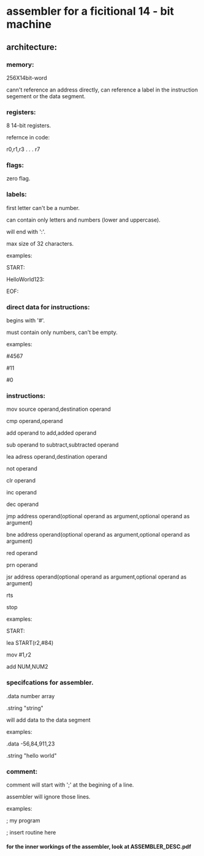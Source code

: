# assembler for a ficitional 14 - bit machine

## architecture:

### memory:
256X14bit-word

cann't reference an address directly, can reference a label in the instruction segement or the data segment.

### registers:
8 14-bit registers.

refernce in code:

r0,r1,r3 . . .  r7

### flags:
zero flag.

### labels:
first letter can't be a number.

can contain only letters and numbers (lower and uppercase).

will end with ':'.

max size of 32 characters.

examples:

START:

HelloWorld123:

EOF:

### direct data for instructions:

begins with '#'.

must contain only numbers, can't be empty.

examples:

#4567

#11

#0

### instructions:
mov source operand,destination operand

cmp operand,operand

add operand to add,added operand

sub operand to subtract,subtracted operand

lea adress operand,destination operand

not operand

clr operand

inc operand

dec operand

jmp address operand(optional operand as argument,optional operand as argument)

bne address operand(optional operand as argument,optional operand as argument)

red operand

prn operand

jsr address operand(optional operand as argument,optional operand as argument)

rts

stop

examples:

START:

lea START(r2,#84)

mov #1,r2

add NUM,NUM2


### specifcations for assembler.

.data number array

.string "string"

will add data to the data segment

examples:
 
.data -56,84,911,23
 
.string "hello world"
 
 ### comment:
 comment will start with ';' at the begining of a line.
 
 assembler will ignore those lines.
 
 examples:
 
 ; my program
 
 ; insert routine here
 
 
 #### for the inner workings of the assembler, look at ASSEMBLER_DESC.pdf
 
